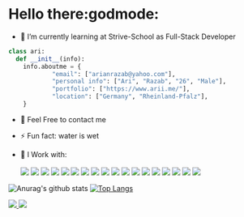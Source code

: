 <!-- @format -->

### <h1>Hello there:godmode:</h1>
- 🌱 I’m currently learning at Strive-School as Full-Stack Developer
```python
class ari:
  def __init__(info):
    info.aboutme = {
            "email": ["arianrazab@yahoo.com"],
            "personal info": ["Ari", "Razab", "26", "Male"],
            "portfolio": ["https://www.arii.me/"],
            "location": ["Germany", "Rheinland-Pfalz"],
    }
```
- 💬 Feel Free to contact me




- ⚡ Fun fact: water is wet
- 🤔 I Work with: <br><br> <image src="https://img.shields.io/badge/HTML5-E34F26?style=for-the-badge&logo=html5&logoColor=white" />
  <image src="https://img.shields.io/badge/CSS-239120?&style=for-the-badge&logo=css3&logoColor=white" />
  <image src="https://img.shields.io/badge/Bootstrap-563D7C?style=for-the-badge&logo=bootstrap&logoColor=white">
  <image src="https://img.shields.io/badge/JavaScript-F7DF1E?style=for-the-badge&logo=javascript&logoColor=black">
  <image src="https://img.shields.io/badge/React-20232A?style=for-the-badge&logo=react&logoColor=61DAFB">
  <image src="https://img.shields.io/badge/Node.js-43853D?style=for-the-badge&logo=node.js&logoColor=white">
  <image src="https://img.shields.io/badge/Microsoft_Azure-0089D6?style=for-the-badge&logo=microsoft-azure&logoColor=white"> <image src="https://img.shields.io/badge/Discord-7289DA?style=for-the-badge&logo=discord&logoColor=white"> <image src="https://img.shields.io/badge/GitHub-100000?style=for-the-badge&logo=github&logoColor=white"> <image src="https://img.shields.io/badge/Windows_95-008080?style=for-the-badge&logo=windows-95&logoColor=white"> <image src="https://img.shields.io/badge/Python-3776AB?style=for-the-badge&logo=python&logoColor=white"> <image src="https://img.shields.io/badge/Express.js-404D59?style=for-the-badge">
   <image src="https://img.shields.io/badge/MySQL-00000F?style=for-the-badge&logo=mysql&logoColor=white">
     <image src="https://img.shields.io/badge/PostgreSQL-316192?style=for-the-badge&logo=postgresql&logoColor=white">
     <image src="https://img.shields.io/badge/MongoDB-4EA94B?style=for-the-badge&logo=mongodb&logoColor=white">
     <image src="https://img.shields.io/badge/Unity-100000?style=for-the-badge&logo=unity&logoColor=white">
     <image src="https://img.shields.io/badge/Heroku-430098?style=for-the-badge&logo=heroku&logoColor=white">
    <image src="https://img.shields.io/badge/Counter_Strike-000000?style=for-the-badge&logo=counter-strike&logoColor=white">
      

![Anurag's github stats](https://github-readme-stats.vercel.app/api?username=AriiMe&show_icons=true&theme=synthwave)
[![Top Langs](https://github-readme-stats.vercel.app/api/top-langs/?username=AriiMe&langs_count=3&show_icons=true&theme=synthwave)](https://youtu.be/dQw4w9WgXcQ)


<a href="https://github.com/AriiMe">
  <img src="https://img.shields.io/github/followers/AriiMe">
</a>
<a href="https://github.com/AriiMe">
  <img src="https://img.shields.io/github/stars/AriiMe">
</a>
<!--
<image src="">
<image src=""> -->
